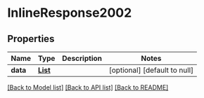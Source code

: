 # InlineResponse2002
## Properties

Name | Type | Description | Notes
------------ | ------------- | ------------- | -------------
**data** | [**List**](Address.md) |  | [optional] [default to null]

[[Back to Model list]](../README.md#documentation-for-models) [[Back to API list]](../README.md#documentation-for-api-endpoints) [[Back to README]](../README.md)

